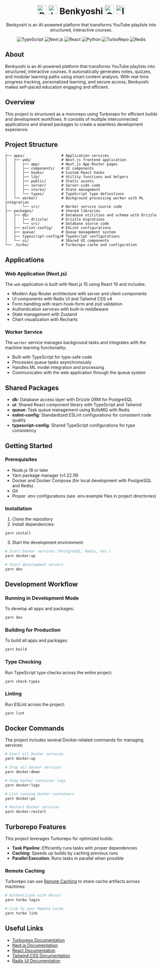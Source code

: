 <div align="center">
  <h1>
    <img src="https://img.icons8.com/color/48/000000/book.png" alt="Book" width="30"/>
    <img src="https://img.icons8.com/color/48/000000/graduation-cap.png" alt="Learning" width="30"/>
    Benkyoshi
    <img src="https://img.icons8.com/color/48/000000/code.png" alt="Code" width="30"/>
    <img src="https://img.icons8.com/color/48/000000/brain.png" alt="Intelligence" width="30"/>
  </h1>
  
  <p>Benkyoshi is an AI-powered platform that transforms YouTube playlists into structured, interactive courses.</p>
  
  <div>
    <img alt="TypeScript" src="https://img.shields.io/badge/TypeScript-3178C6?style=for-the-badge&logo=typescript&logoColor=white" />
    <img alt="Next.js" src="https://img.shields.io/badge/Next.js-000000?style=for-the-badge&logo=next.js&logoColor=white" />
    <img alt="React" src="https://img.shields.io/badge/React-61DAFB?style=for-the-badge&logo=react&logoColor=black" />
    <img alt="Python" src="https://img.shields.io/badge/Python-3776AB?style=for-the-badge&logo=python&logoColor=white" />
    <img alt="TurboRepo" src="https://img.shields.io/badge/TurboRepo-EF4444?style=for-the-badge&logo=turborepo&logoColor=white" />
    <img alt="Redis" src="https://img.shields.io/badge/Redis-DC382D?style=for-the-badge&logo=redis&logoColor=white" />
  </div>
</div>

## About

Benkyoshi is an AI-powered platform that transforms YouTube playlists into structured, interactive courses. It automatically generates notes, quizzes, and modular learning paths using smart content analysis. With real-time progress tracking, personalized learning, and secure access, Benkyoshi makes self-paced education engaging and efficient.

## Overview

This project is structured as a monorepo using Turborepo for efficient builds and development workflows. It consists of multiple interconnected applications and shared packages to create a seamless development experience.

## Project Structure

```
├── apps/                 # Application services
│   ├── web/              # Next.js frontend application
│   │   ├── app/          # Next.js App Router pages
│   │   ├── components/   # UI components
│   │   ├── hooks/        # Custom React hooks
│   │   ├── lib/          # Utility functions and helpers
│   │   ├── public/       # Static assets
│   │   ├── server/       # Server-side code
│   │   ├── stores/       # State management
│   │   └── types/        # TypeScript type definitions
│   └── worker/           # Background processing worker with ML integration
│       └── src/          # Worker service source code
├── packages/             # Shared libraries
│   ├── db/               # Database utilities and schema with Drizzle
│   │   ├── drizzle/      # Drizzle migrations
│   │   └── src/          # Database source code
│   ├── eslint-config/    # ESLint configurations
│   ├── queue/            # Queue management system
│   ├── typescript-config/# TypeScript configurations
│   └── ui/               # Shared UI components
└── .turbo/               # Turborepo cache and configuration
```

## Applications

### Web Application (Next.js)

The `web` application is built with Next.js 15 using React 19 and includes:

- Modern App Router architecture with server and client components
- UI components with Radix UI and Tailwind CSS v4
- Form handling with react-hook-form and zod validation
- Authentication services with built-in middleware
- State management with Zustand
- Chart visualization with Recharts

### Worker Service

The `worker` service manages background tasks and integrates with the machine learning functionality:

- Built with TypeScript for type-safe code
- Processes queue tasks asynchronously
- Handles ML model integration and processing
- Communicates with the web application through the queue system

## Shared Packages

- **db**: Database access layer with Drizzle ORM for PostgreSQL
- **ui**: Shared React component library with TypeScript and Tailwind
- **queue**: Task queue management using BullsMQ with Redis
- **eslint-config**: Standardized ESLint configurations for consistent code quality
- **typescript-config**: Shared TypeScript configurations for type consistency

## Getting Started

### Prerequisites

- Node.js 18 or later
- Yarn package manager (v1.22.19)
- Docker and Docker Compose (for local development with PostgreSQL and Redis)
- Git
- Proper .env configurations (see .env.example files in project directories)

### Installation

1. Clone the repository
2. Install dependencies:

```sh
yarn install
```

3. Start the development environment:

```sh
# Start Docker services (PostgreSQL, Redis, etc.)
yarn docker:up

# Start development servers
yarn dev
```

## Development Workflow

### Running in Development Mode

To develop all apps and packages:

```sh
yarn dev
```

### Building for Production

To build all apps and packages:

```sh
yarn build
```

### Type Checking

Run TypeScript type checks across the entire project:

```sh
yarn check-types
```

### Linting

Run ESLint across the project:

```sh
yarn lint
```

## Docker Commands

The project includes several Docker-related commands for managing services:

```sh
# Start all Docker services
yarn docker:up

# Stop all Docker services
yarn docker:down

# View Docker container logs
yarn docker:logs

# List running Docker containers
yarn docker:ps

# Restart Docker services
yarn docker:restart
```

## Turborepo Features

This project leverages Turborepo for optimized builds:

- **Task Pipeline**: Efficiently runs tasks with proper dependencies
- **Caching**: Speeds up builds by caching previous runs
- **Parallel Execution**: Runs tasks in parallel when possible

### Remote Caching

Turborepo can use [Remote Caching](https://turbo.build/repo/docs/core-concepts/remote-caching) to share cache artifacts across machines:

```sh
# Authenticate with Vercel
yarn turbo login

# Link to your Remote Cache
yarn turbo link
```

## Useful Links

- [Turborepo Documentation](https://turbo.build/repo/docs)
- [Next.js Documentation](https://nextjs.org/docs)
- [React Documentation](https://react.dev)
- [Tailwind CSS Documentation](https://tailwindcss.com/docs)
- [Radix UI Documentation](https://www.radix-ui.com/docs)
